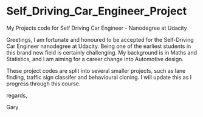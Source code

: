 # Self_Driving_Car_Engineer_Project
My Projects code for Self Driving Car Engineer - Nanodegree at Udacity 

Greetings,
I am fortunate and honoured to be accepted for the Self-Driving Car Engineer nanodegree at Udacity. Being one of the earliest 
students in this brand new field is certainly challenging.
My background is in Maths and Statistics, and I am aiming for a career change into Automotive design. 

These project codes are split into several smaller projects, such as lane finding, traffic sign classifer and behavioural cloning.
I will update this as I progress through this course.

regards,

Gary
